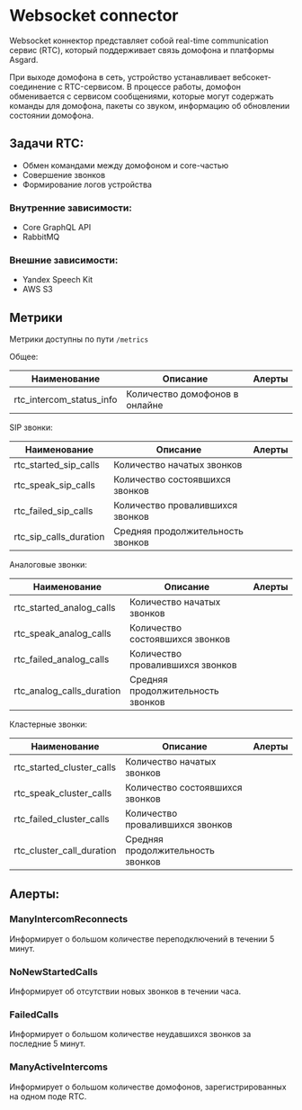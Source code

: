 # Websocket connector

Websocket коннектор представляет собой real-time communication сервис (RTC), который поддерживает связь домофона и платформы Asgard.

При выходе домофона в сеть, устройство устанавливает вебсокет-соединение с RTC-сервисом. В процессе работы, домофон обменивается с сервисом сообщениями, которые могут содержать команды для домофона, пакеты со звуком, информацию об обновлении состоянии домофона.

## Задачи RTC:

- Обмен командами между домофоном и core-частью
- Совершение звонков
- Формирование логов устройства


### Внутренние зависимости:

- Core GraphQL API
- RabbitMQ

### Внешние зависимости:

- Yandex Speech Kit
- AWS S3

## Метрики

Метрики доступны по пути ```/metrics```

Общее:

|  Наименование         |    Описание               | Алерты |
|-----------------------|---------------------------|--------|
| rtc_intercom_status_info | Количество домофонов в онлайне |

SIP звонки:

|  Наименование         |    Описание               | Алерты |
|-----------------------|---------------------------|--------|
| rtc_started_sip_calls | Количество начатых звонков|
| rtc_speak_sip_calls   | Количество состоявшихся звонков |
| rtc_failed_sip_calls | Количество провалившихся звонков |
| rtc_sip_calls_duration | Средняя продолжительность звонков |

Аналоговые звонки:

|  Наименование         |    Описание               | Алерты |
|-----------------------|---------------------------|--------|
| rtc_started_analog_calls | Количество начатых звонков|
| rtc_speak_analog_calls   | Количество состоявшихся звонков |
| rtc_failed_analog_calls | Количество провалившихся звонков |
| rtc_analog_calls_duration | Средняя продолжительность звонков |

Кластерные звонки:

|  Наименование         |    Описание               | Алерты |
|-----------------------|---------------------------|--------|
| rtc_started_cluster_calls | Количество начатых звонков|
| rtc_speak_cluster_calls   | Количество состоявшихся звонков |
| rtc_failed_cluster_calls | Количество провалившихся звонков |
| rtc_cluster_call_duration | Средняя продолжительность звонков |

## Алерты:
### ManyIntercomReconnects
Информирует о большом количестве переподключений в течении 5 минут.
### NoNewStartedCalls
Информирует об отсутствии новых звонков в течении часа.
### FailedCalls
Информирует о большом количестве неудавшихся звонков за последние 5 минут.
### ManyActiveIntercoms
Информирует о большом количестве домофонов, зарегистрированных на одном поде RTC.
